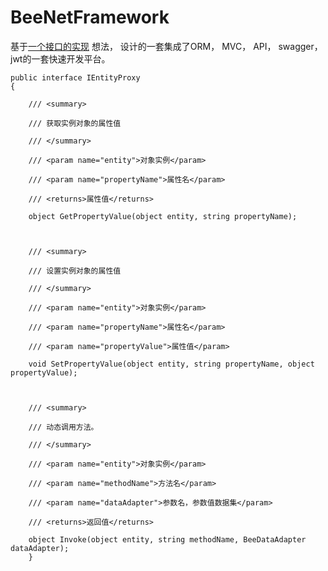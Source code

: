 # BeeNetFramework

基于[一个接口的实现](https://www.cnblogs.com/hkf7703/archive/2012/03/29/2423285.html) 想法， 设计的一套集成了ORM， MVC， API， swagger， jwt的一套快速开发平台。

    public interface IEntityProxy
    {

        /// <summary>

        /// 获取实例对象的属性值

        /// </summary>

        /// <param name="entity">对象实例</param>

        /// <param name="propertyName">属性名</param>

        /// <returns>属性值</returns>

        object GetPropertyValue(object entity, string propertyName);



        /// <summary>

        /// 设置实例对象的属性值

        /// </summary>

        /// <param name="entity">对象实例</param>

        /// <param name="propertyName">属性名</param>

        /// <param name="propertyValue">属性值</param>

        void SetPropertyValue(object entity, string propertyName, object propertyValue);



        /// <summary>

        /// 动态调用方法。

        /// </summary>

        /// <param name="entity">对象实例</param>

        /// <param name="methodName">方法名</param>

        /// <param name="dataAdapter">参数名，参数值数据集</param>

        /// <returns>返回值</returns>

        object Invoke(object entity, string methodName, BeeDataAdapter dataAdapter);
        }


